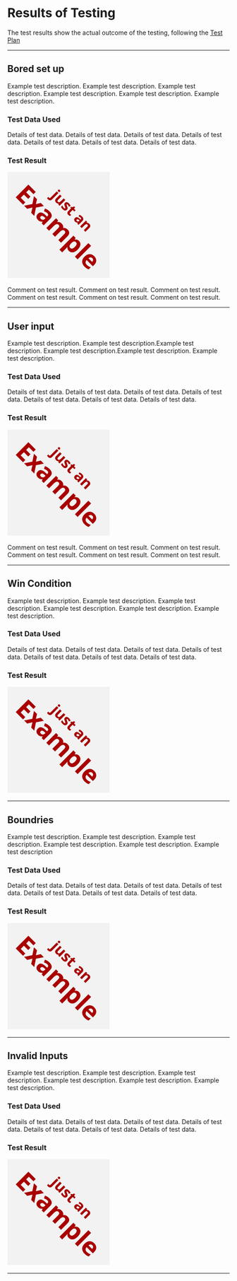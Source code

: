 # Results of Testing

The test results show the actual outcome of the testing, following the [Test Plan](test-plan.md)

---

## Bored set up 

Example test description. Example test description. Example test description. Example test description. Example test description. Example test description.

### Test Data Used

Details of test data. Details of test data. Details of test data. Details of test data. Details of test data. Details of test data. Details of test data.

### Test Result

![example.png](screenshots/example.png)

Comment on test result. Comment on test result. Comment on test result. Comment on test result. Comment on test result. Comment on test result.

---

## User input

Example test description. Example test description.Example test description. Example test description.Example test description. Example test description.

### Test Data Used

Details of test data. Details of test data. Details of test data. Details of test data. Details of test data. Details of test data. Details of test data.

### Test Result

![example.png](screenshots/example.png)

Comment on test result. Comment on test result. Comment on test result. Comment on test result. Comment on test result. Comment on test result.

---
## Win Condition 

Example test description. Example test description. Example test description. Example test description. Example test description. Example test description.

### Test Data Used 

Details of test data. Details of test data. Details of test data. Details of test data. Details of test data. Details of test data. Details of test data.

### Test Result
![example.png](screenshots/example.png)

---

## Boundries

Example test description. Example test description. Example test description. Example test description. Example test description. Example test description

### Test Data Used 

Details of test data. Details of test data. Details of test data. Details of test data. Details of test Data. Details of test data. Details of test data.

### Test Result 

![example.png](screenshots/example.png)

---

## Invalid Inputs 
Example test description. Example test description. Example test description. Example test description. Example test description. Example test description.

### Test Data Used 

Details of test data. Details of test data. Details of test data. Details of test data. Details of test data. Details of test data. Details of test data.

### Test Result

![example.png](screenshots/example.png)

---

